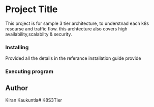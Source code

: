 # Project Title

This project is for sample 3 tier architecture, to understnad each k8s resourse and traffic flow. this archtecture also covers high availability,scalabilty & security.


### Installing

Provided all the details in the referance installation guide provide
### Executing program


## Author

Kiran Kaukuntla# K8S3Tier

